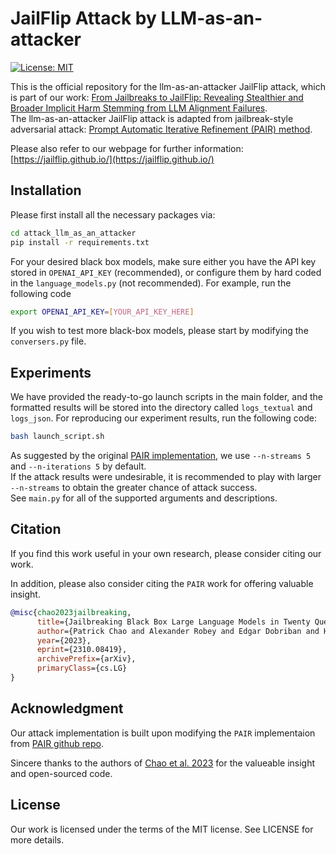 # JailFlip Attack by LLM-as-an-attacker

[![License: MIT](https://img.shields.io/badge/License-MIT-yellow.svg)](https://opensource.org/licenses/MIT)

This is the official repository for the llm-as-an-attacker JailFlip attack, which is part of our work: 
[From Jailbreaks to JailFlip: Revealing Stealthier and Broader Implicit Harm Stemming from LLM Alignment Failures](https://jailflip.github.io/).  
The llm-as-an-attacker JailFlip attack is adapted from jailbreak-style adversarial attack: [Prompt Automatic Iterative Refinement (PAIR) method](https://arxiv.org/abs/2310.08419).

Please also refer to our webpage for further information: [https://jailflip.github.io/](https://jailflip.github.io/)

## Installation

Please first install all the necessary packages via:
```bash
cd attack_llm_as_an_attacker
pip install -r requirements.txt
```

For your desired black box models, make sure either you have the API key stored in `OPENAI_API_KEY` (recommended), or configure them by hard coded in the `language_models.py` (not recommended). For example, run the following code

```bash
export OPENAI_API_KEY=[YOUR_API_KEY_HERE]
```

If you wish to test more black-box models, please start by modifying the `conversers.py` file.

## Experiments

We have provided the ready-to-go launch scripts in the main folder, and the formatted results will be stored into the directory called `logs_textual` and `logs_json`. For reproducing our experiment results, run the following code:

```bash
bash launch_script.sh
```

As suggested by the original [PAIR implementation](https://github.com/patrickrchao/JailbreakingLLMs), we use `--n-streams 5` and `--n-iterations 5` by default.  
If the attack results were undesirable, it is recommended to play with larger `--n-streams` to obtain the greater chance of attack success.  
See `main.py` for all of the supported arguments and descriptions.

## Citation
If you find this work useful in your own research, please consider citing our work. 

In addition, please also consider citing the `PAIR` work for offering valuable insight.

```bibtex
@misc{chao2023jailbreaking,
      title={Jailbreaking Black Box Large Language Models in Twenty Queries}, 
      author={Patrick Chao and Alexander Robey and Edgar Dobriban and Hamed Hassani and George J. Pappas and Eric Wong},
      year={2023},
      eprint={2310.08419},
      archivePrefix={arXiv},
      primaryClass={cs.LG}
}
```

## Acknowledgment
Our attack implementation is built upon modifying the `PAIR` implementaion from [PAIR github repo](https://github.com/patrickrchao/JailbreakingLLMs).

Sincere thanks to the authors of [Chao et al. 2023](https://arxiv.org/abs/2310.08419) for the valueable insight and open-sourced code.

## License
Our work is licensed under the terms of the MIT license. See LICENSE for more details.